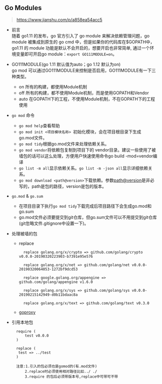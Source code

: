 ## Go Modules
> https://www.jianshu.com/p/a858ea54acc5

- 前言  
   随着 go1.11 的发布，go 官方引入了 go module 来解决依赖管理问题，go module 被集成到原生的 go cmd 中，但是如果你的代码库在$GOPATH中，go1.11 的 module 功能是默认不会开启的，想要开启也非常简单, 通过一个环境变量即可开启go module：`export GO111MODULE=on`。
- GO111MODULE(go 1.11 默认值为auto；go 1.12 默认为on)  
	go mod 可以通过GO111MODULE来控制是否启用，GO111MODULE有一下三种类型。
	- on 所有的构建，都使用Module机制
	- off 所有的构建，都不使用Module机制，而是使用GOPATH和Vendor
	- auto 在GOPATH下的工程，不使用Module机制，不在GOPATH下的工程使用
- `go mod` 命令
	- `go mod help`查看帮助
	- `go mod init <项目模块名称> `初始化模块，会在项目根目录下生成 go.mod文件。
	- `go mod tidy`根据go.mod文件来处理依赖关系。
	- `go mod vendor`将依赖包复制到项目下的 vendor目录。建议一些使用了被墙包的话可以这么处理，方便用户快速使用命令go build -mod=vendor编译
	- `go list -m all`显示依赖关系。`go list -m -json all`显示详细依赖关系。
	- `go mod download <path@version>`下载依赖。参数<path@version>是非必写的，path是包的路径，version是包的版本。
- `go.mod` & `go.sum`
	- 在项目目录下执行`go mod tidy`下载完成后项目路径下会生成go.mod和go.sum
	- go.mod文件必须要提交到git仓库，但go.sum文件可以不用提交到git仓库(git忽略文件.gitignore中设置一下)。
- 处理被墙的包
	- replace
	
    		replace golang.org/x/crypto => github.com/golang/crypto v0.0.0-20190320223903-b7391e95e576

            replace golang.org/x/net => github.com/golang/net v0.0.0-20190320064053-1272bf9dcd53

            replace google.golang.org/appengine => github.com/golang/appengine v1.6.0

            replace golang.org/x/sys => github.com/golang/sys v0.0.0-20190215142949-d0b11bdaac8a

            replace golang.org/x/text => github.com/golang/text v0.3.0
	- [goproxy](goproxy.md)
- 引用本地包

        require (
            test v0.0.0
        )

        replace (
         test => ../test
        )

        注意:1.引入的包必须也是gomod的(有.mod文件)
            2.replace时必须使用相对路径比如../ ./
            3.require 的包后必须带版本号,replace中可带可不带

